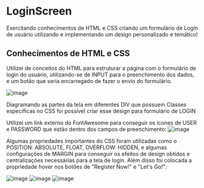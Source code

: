 # LoginScreen
Exercitando conhecimentos de HTML e CSS criando um formulário de Login de usuário utilizando e implementando um design personalizado e temático!

## Conhecimentos de HTML e CSS
Utilizei de conceitos do HTML para estruturar a página com o formulário de login do usuário, utilizando-se de INPUT para o preenchimento dos dados, e um botão que seria encarregado de fazer o envio do formulário.

![image](https://user-images.githubusercontent.com/74476423/131421360-37340bf6-8af3-4b15-b7e7-c3d491f6fbec.png)

Diagramando as partes da tela em diferentes DIV que possuem Classes específicas no CSS foi possível criar esse design para formulário de LOGIN

Utilizei um link externo do FontAwesome para conseguir os icones de USER e PASSWORD que estão dentro dos campos de preenchimento:
![image](https://user-images.githubusercontent.com/74476423/131421559-88ffad82-d1af-43b2-a073-0f3f2dcf3de6.png)

Algumas propriedades importantes do CSS foram utilizadas como o POSITION: ABSOLUTE, FLOAT, OVERFLOW: HIDDEN, e algumas configurações de MARGIN para conseguir os efeitos de design obtidos e centralizações necessárias para a tela de login.
Além disso foi colocada a propriedade hover nos botões de "Register Now!" e "Let's Go!":

![image](https://user-images.githubusercontent.com/74476423/131421730-8faf84dc-84b2-488f-88f0-e074b8dc742e.png)
![image](https://user-images.githubusercontent.com/74476423/131421765-8b6d45fd-8fcc-4593-9c60-f3c09b30b2e4.png)
![image](https://user-images.githubusercontent.com/74476423/131421794-6d174383-251f-47cb-9b68-5879068871f8.png)


